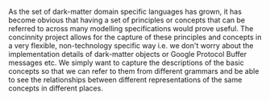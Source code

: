 As the set of dark-matter domain specific languages has grown, it has become obvious that having a set of principles or concepts that can be referred to across many modelling specifications would prove useful. The concinnity project allows for the capture of these principles and concepts in a very flexible, non-technology specific way i.e. we don't worry about the implementation details of dark-matter objects or Google Protocol Buffer messages etc. We simply want to capture the descriptions of the basic concepts so that we can refer to them from different grammars and be able to see the relationships between different representations of the same concepts in different places.
